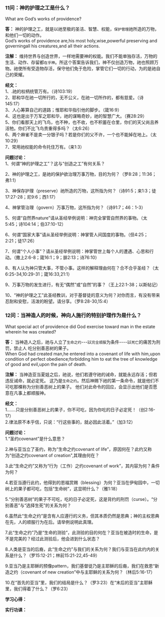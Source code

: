 ### 11问：神的护理之工是什么？
What are God’s works of providence?  

**答：** 神的护理之工，就是以祂至极的圣洁、智慧、权能，`保护管理`祂所造的万物，和他们一切的动作。  
God’s works of providence are,his most holy,wise,powerful preserving and governingall his creatures,and all their actions.

**注解：** 维持世界与创造世界，一样地需要神的权能。我们不能单独存活，万物的生活、动作、存留都`在乎神`。所这个答案告诉我们，神不仅创造万物，祂也照顾万物。祂使所有受造物存活，保守他们免于危险，掌管它们一切的行动，为的是祂自己的荣耀。

**经文：**  
1、.祂的权柄统管万有。（诗103:19）  
2、耶和华在祂一切所行的，无不公义，在祂一切所作的，都有慈爱。（诗145:17）  
3、人心筹算自己的道路；惟耶和华指引他的脚步。（箴16:9）  
4、这也是出于万军之耶和华，祂的谋略奇妙，祂的智慧广大。（赛28:29）  
5、你们看那天上的飞鸟，也不种，也不收，也不积蓄在仓里，你们的天父尚且养活牠。你们不比飞鸟贵重得多吗？（太6:26）  
6、两个麻雀不是卖一分银子吗？若是你们的父不许，一个也不能掉在地上。（太10:29）  
7、常用祂权能的命令托住万有。（来1:3）  

**问题讨论：**  
1、何谓“神的护理之工”？这与“创造之工”有何关系？  

2、神的护理之工，是祂的保护欲治理万事万物，目的为何？（罗8:28；11:36；弗1:1）  

3、神保存护理（preserve）祂所造的万物，这所指为何？（诗91:5；来1:3；徒17:27-28；尼9:6；西1:17）  

4、神掌管治理（govern）万事万物，这所指为何？（诗91:7；46：1-3）  

5、何谓“自然界nature”请从圣经举例说明：神完全掌管自然界的事物。（太5:45；诗104:14；伯37:10-12）  

6、何谓“国家大事”请从圣经举例说明：神掌管人间国度的事物。（但4:25；2:21；徒17:26）  

7、何谓“个人小事”？请从圣经举例说明：神掌管世上每个人的遭遇、心思和行动。（撒上2:6-8；箴16:1；9；腓2:13；诗76:10）  

8、有人认为神只管大事，不管小事。这样的解释理由何在？合不合乎圣经？（太6:25-34,10:29-31；箴16:33,21:1）  

9、万事万物的发生进行，有无“偶然”或“自然”的事？（王上22:1-38；以斯帖记）  

10、“神的护理之工”此圣经教训，对于基督徒的意义为何？对你而言，有没有带来忍耐和安慰，活泼的盼望。请分享。（罗8:28-30,15:4）  


### 12问：当神造人的时候，神向人施行的特别护理作为是什么？
What special act of providence did God exercise toward man in the estate wherein he was created?  

**答：** 当神造人之后，祂与人立了`生命之约`---以`完全顺服`为条件----以`死亡`的痛苦为刑罚，禁止人
吃分别善恶树的果子。  
When God had created man,he entered into a covenant of life with him,upon condition of perfect obedience;forbidding him to eat the tree of knowledge of good and evil,upon the pain of death.

**注解：** 当神造亚当夏娃之后，祂说，他们若遵守祂的诫命，就能永远存活；但若违反诫命，就必定死。
这乃是`生命之约`。然后神赐下祂的第一条命令，就是他们不可吃那棵称为分别善恶树上的果子。
他们对此命令的回应，会显示出他们是否愿意在凡事上都顺服神。

**经文：**  
1.……只是分别善恶树上的果子，你不可吃，因为你吃的日子必定死！（创2:16-17）  
2.律法原不本乎信，只说：“行这些事的，就必因此活着。”（加3:12）  

**问题讨论：**  
1.“圣约covenant”是什么意思？  

2.神与亚当立了圣约，称为“生命之约covenant of life”，原因何在？此约又称为“创造之约covenant of creation",其理由何在？  

3.此“生命之约”又称为“行为（工作）之约covenant of work”，其内容为何？条件为何？  

4.若亚当遵行此约，他得到的恩福赏赐（blessing）为何？亚当在伊甸园中，一切树上的果子都可吃，包括“生命树”，这显明什么？（雅1:18）  

5.“分别善恶树”的果子不可吃，吃的日子必定死，这是背约的刑罚（curse）。“分别善恶”与“选择生死”的关系为何？  

6.虽然此“生命之约”是含有人应遵行的义务，但其本质仍然是恩典；神的主权恩典在先，人的顺服行为在后。请举例说明此真理。  

7.此“生命之约”乃是“生命的测验”，此测验的目的何在？亚当在被造时的生命，是不是完美的？经过此测验后，他会进到什么状态？  

8.人类是亚当的后裔，此“生命之约”与我们的关系为何？我们与亚当在此约内的关系是什么？（罗15:12-21；林前15:21-22,45-49）  

9.亚当乃是主耶稣的预像pattern，我们基督徒乃是主耶稣的后裔，我们在救恩“新造之约（covenant of new creation”中与主耶稣的关系为何？（林后5:16-17）   

10.在“首先的亚当”里，我们的结局是什么？（罗3:23）在“末后的亚当”主耶稣里，我们得着了什么？（罗6:23）  


**学习心得：**

**实行功课：**


